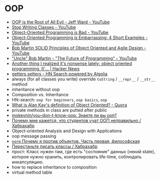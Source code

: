 # OOP
- [OOP is the Root of All Evil - Jeff Ward - YouTube](https://www.youtube.com/watch?v=748TEIIlg14)
- [Stop Writing Classes - YouTube](https://www.youtube.com/watch?v=o9pEzgHorH0)
- [Object-Oriented Programming is Bad - YouTube](https://www.youtube.com/watch?v=QM1iUe6IofM)
- [Object-Oriented Programming is Embarrassing: 4 Short Examples - YouTube](https://www.youtube.com/watch?v=IRTfhkiAqPw)
- [Bob Martin SOLID Principles of Object Oriented and Agile Design - YouTube](https://www.youtube.com/watch?v=TMuno5RZNeE)
- ["Uncle" Bob Martin - "The Future of Programming" - YouTube](https://www.youtube.com/watch?v=ecIWPzGEbFc)
- [Another thing I realized it's nonsense lately: object oriented programming. It'... | Hacker News](https://news.ycombinator.com/item?id=15644589)
- [getters setters - HN Search powered by Algolia](https://hn.algolia.com/?query=&sort=byPopularity&prefix&page=0&dateRange=all&type=story)
- always (for all classes you write) override `toString` / `__repr__` / `__str__` method 
- inheritance without oop
- Composition vs. Inheritance
- HN-search: `oop for beginners`, `oop basics`, `oop`
- [What is Alan Kay's definition of Object Oriented? - Quora](https://www.quora.com/What-is-Alan-Kays-definition-of-Object-Oriented)
- private methods in class are putted after public
- [mokevnin/you-don-t-know-oop: Знаете ли вы ооп?](https://github.com/mokevnin/you-don-t-know-oop)
- [Почему мне кажется, что студентов учат ООП неправильно / Хабрахабр](https://habrahabr.ru/post/345658/)
- Object-oriented Analysis and Design with Applications
- oop message passing
- [`norm` Почему я против объектов. Часть первая, философская](http://grishaev.me/oop-1)
- [Перестаньте писать классы / Хабрахабр](https://habrahabr.ru/post/140581/)
- прост: Класс нужен там, где есть "состояние" данных (некий state), которое нужно хранить, контролировать life-time, соблюдать инкапсуляцию.
- how to replace inheritance to composition
- virtual method table
